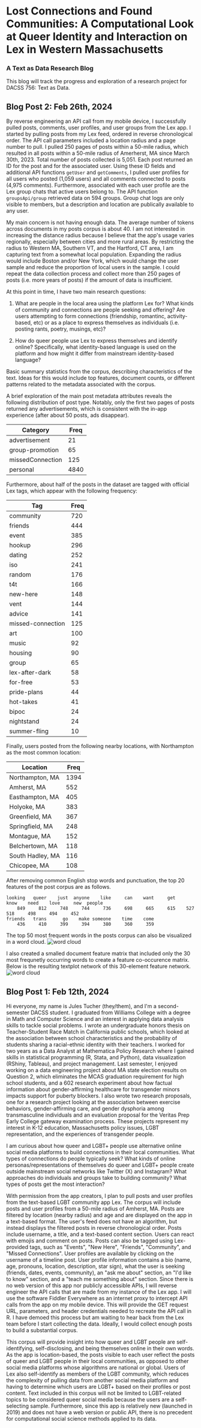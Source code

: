 # Lost Connections and Found Communities: A Computational Look at Queer Identity and Interaction on Lex in Western Massachusetts
### A Text as Data Research Blog

This blog will track the progress and exploration of a research project for DACSS 756: Text as Data.

## Blog Post 2: Feb 26th, 2024

By reverse engineering an API call from my mobile device, I successfully pulled posts, comments, user profiles, and user groups from the Lex app. I started by pulling posts from my Lex feed, ordered in reverse chronological order. The API call parameters included a location radius and a page number to pull. I pulled 250 pages of posts within a 50-mile radius, which resulted in all posts within a 50-mile radius of Amerherst, MA since March 30th, 2023. Total number of posts collected is 5,051. Each post returned an ID for the post and for the associated user. Using these ID fields and additional API functions `getUser` and `getComments`, I pulled user profiles for all users who posted (1,059 users) and all comments connected to posts (4,975 comments). Furthermore, associated with each user profile are the Lex group chats that active users belong to. The API function `groupsApi/group` retrieved data on 594 groups. Group chat logs are only visible to members, but a description and location are publically available to any user.

My main concern is not having enough data. The average number of tokens across documents in my posts corpus is about 40. I am not interested in increasing the distance radius because I believe that the app's usage varies regionally, especially between cities and more rural areas. By restricting the radius to Western MA, Southern VT, and the Hartford, CT area, I am capturing text from a somewhat local population. Expanding the radius would include Boston and/or New York, which would change the user sample and reduce the proportion of local users in the sample. I could repeat the data collection process and collect more than 250 pages of posts (i.e. more years of posts) if the amount of data is insufficient.

At this point in time, I have two main research questions:

1. What are people in the local area using the platform Lex for? What kinds of community and connections are people seeking and offering? Are users attempting to form connections (friendship, romantinc, activity-based, etc) or as a place to express themselves as individuals (i.e. posting rants, poetry, musings, etc)?

2. How do queer people use Lex to express themselves and identify online? Specifically, what identity-based language is used on the platform and how might it differ from mainstream identity-based language?

Basic summary statistics from the corpus, describing characteristics of the text. Ideas for this would include top features, document counts, or different patterns related to the metadata associated with the corpus.

A brief exploration of the main post metadata attributes reveals the following distribution of post type. Notably, only the first two pages of posts returned any advertisements, which is consistent with the in-app experience (after about 50 posts, ads disappear).

|     Category | Freq |
|--------------|------|
| advertisement| 21   |
|group-promotion | 65 |
| missedConnection | 125 |
| personal | 4840 |

Furthermore, about half of the posts in the dataset are tagged with official Lex tags, which appear with the following frequency:

|                     Tag  | Freq |
|--------------------------|------|
|                community | 720  |
|                  friends | 444  |
|                    event | 385  |
|                   hookup | 296  |
|                   dating | 252  |
|                      iso | 241  |
|                   random | 176  |
|                      t4t | 166  |
|                 new-here | 148  |
|                     vent | 144  |
|                   advice | 141  |
|        missed-connection | 125  |
|                      art | 100  |
|                    music | 92   |
|                  housing |  90  |
|                    group |  65  |
|           lex-after-dark |  58  |
|                 for-free |  53  |
|              pride-plans |  44  |
|                hot-takes |  41  |
|                    bipoc |  24  |
|               nightstand |  24  |
|             summer-fling |  10  | 
 
Finally, users posted from the following nearby locations, with Northampton as the most common location:

| Location | Freq |
|----------|------|
|Northampton, MA|	1394	|		
|Amherst, MA|	552			|
|Easthampton, MA|	405	|		
|Holyoke, MA|	383			|
|Greenfield, MA|	367	|		
|Springfield, MA|	248		|	
|Montague, MA|	152			|
|Belchertown, MA|	118		|	
|South Hadley, MA|	116		|	
|Chicopee, MA|	108	|

After removing common English stop words and punctuation, the top 20 features of the post corpus are as follows.

```
looking   queer    just  anyone    like     can    want     get    know    need    love     new  people 
    849     812     748     744     736     698     665     615    527     518     498     494     452 
friends   trans      go    make someone    time    come 
    436     410     399     394     380     360     359
```

The top 50 most frequent words in the posts corpus can also be visualized in a word cloud.
![word cloud](/img/worldcloud1.png)

I also created a smalled document feature matrix that included only the 30 most frequnetly occurring words to create a feature co-occurence matrix. Below is the resulting textplot network of this 30-element feature network.
![word cloud](/img/fcm_network.png)

## Blog Post 1: Feb 12th, 2024

Hi everyone, my name is Jules Tucher (they/them), and I'm a second-semester DACSS student. I graduated from Williams College with a degree in Math and Computer Science and an interest in applying data analysis skills to tackle social problems. I wrote an undergraduate honors thesis on Teacher-Student Race Match in California public schools, which looked at the association between school characteristics and the probability of students sharing a racial-ethnic identity with their teachers. I worked for two years as a Data Analyst at Mathematica Policy Research where I gained skills in statistical programming (R, Stata, and Python), data visualization (RShiny, Tableau), and project management. Last semester, I enjoyed working on a data engineering project about MA state election results on Question 2, which eliminates the MCAS graduation requirement for high school students, and a 602 research experiment about how factual information about gender-affirming healthcare for transgender minors impacts support for puberty blockers. I also wrote two research proposals, one for a research project looking at the association between exercise behaviors, gender-affirming care, and gender dysphoria among transmasculine individuals and an evaluation proposal for the Veritas Prep Early College gateway examination process. These projects represent my interest in K-12 education, Massachusetts policy issues, LGBT representation, and the experiences of transgender people.

I am curious about how queer and LGBT+ people use alternative online social media platforms to build connections in their local communities. What types of connections do people typically seek? What kinds of online personas/representations of themselves do queer and LGBT+ people create outside mainstream social networks like Twitter (X) and Instagram? What approaches do individuals and groups take to building community? What types of posts get the most interaction?

With permission from the app creators, I plan to pull posts and user profiles from the text-based LGBT community app Lex. The corpus will include posts and user profiles from a 50-mile radius of Amherst, MA. Posts are filtered by location (nearby radius) and age and are displayed on the app in a text-based format. The user's feed does not have an algorithm, but instead displays the filtered posts in reverse chronological order. Posts include username, a title, and a text-based content section. Users can react with emojis and comment on posts. Posts can also be tagged using Lex-provided tags, such as "Events", "New Here", "Friends", "Community", and "Missed Connections". User profiles are available by clicking on the username of a timeline post. User profile information contains a bio (name, age, pronouns, location, description, star sign), what the user is seeking (friends, dates, events, community), an "ask me about" section, an "I'd like to know" section, and a "teach me something about" section. Since there is no web version of this app nor publicly accessible APIs, I will reverse engineer the API calls that are made from my instance of the Lex app. I will use the software Fiddler Everywhere as an internet proxy to intercept API calls from the app on my mobile device. This will provide the GET request URL, parameters, and header credentials needed to recreate the API call in R. I have demoed this process but am waiting to hear back from the Lex team before I start collecting the data. Ideally, I would collect enough posts to build a substantial corpus.

This corpus will provide insight into how queer and LGBT people are self-identifying, self-disclosing, and being themselves online in their own words. As the app is location-based, the posts visible to each user reflect the posts of queer and LGBT people in their local communities, as opposed to other social media platforms whose algorithms are national or global. Users of Lex also self-identify as members of the LGBT community, which reduces the complexity of pulling data from another social media platform and having to determine which users are LGBT+ based on their profiles or post content. Text included in this corpus will not be limited to LGBT-related topics to be considered queer social media because the users are a self-selecting sample. Furthermore, since this app is relatively new (launched in 2019) and does not have a web version or public API, there is no precedent for computational social science methods applied to its data.
